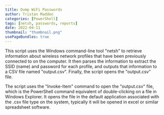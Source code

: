 ```yaml
---
title: Dump WiFi Passwords
author: Tristan Madden
categories: [PowerShell]
tags: [netsh, passwords, reports]
date: 2022-04-11
thumbnail: "thumbnail.png"
usePageBundles: true
---
```


This script uses the Windows command-line tool "netsh" to retrieve information about wireless network profiles that have been previously connected to on the computer. It then parses the information to extract the SSID (name) and password for each profile, and outputs that information to a CSV file named "output.csv". Finally, the script opens the "output.csv" file.

The script uses the "Invoke-Item" command to open the "output.csv" file, which is the PowerShell command equivalent of double-clicking on a file in Windows Explorer. It opens the file in the default application associated with the .csv file type on the system, typically it will be opened in excel or similar spreadsheet software.

<script src="https://gist.github.com/Trimad/1829b942568540b704b9ec21cfe99279.js"></script>